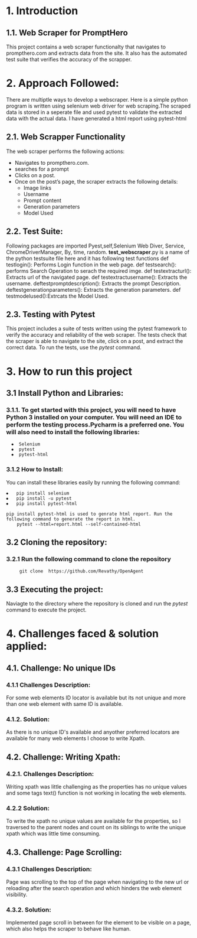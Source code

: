 # 1. Introduction
## 1.1. Web Scraper for PromptHero
This project contains a web scraper functionalty that navigates to prompthero.com and extracts data from the site. It also has the automated test suite that verifies the accuracy of the scrapper.  

# 2. Approach Followed:
There are multiptle ways to develop a webscraper. Here is a simple python program is written using selenium web driver for web scraping.The scraped data is stored in a seperate file and used pytest to validate the extracted data with the actual data. I have generated a html report using pytest-html

## 2.1. Web Scrapper Functionality
The web scraper performs the following actions:
- Navigates to prompthero.com.
- searches for a prompt
- Clicks on a post.
- Once on the post’s page, the scraper extracts the following details:
	- Image links
	- Username
	- Prompt content
	- Generation parameters
	- Model Used

## 2.2. Test Suite:  

Following packages are imported Pyest,self,Selenium Web Diver, Service, ChromeDriverManager, By, time, random.
**test_webscraper**.py is a name of the python testsuite file here and it has following test functions 
def testlogin(): Performs Login function in the web page. 
def testsearch(): performs Search Operation to serach the required imge. 
def testextracturl(): Extracts url of the navigated page. 
def testextractusername(): Extracts the username.
deftestpromptdescription(): Extracts the prompt Description.
deftestgenerationparameters(): Extracts the generation parameters. 
def testmodelused():Extrcats the Model Used.

## 2.3. Testing with Pytest
This project includes a suite of tests written using the pytest framework to verify the accuracy and reliability of the web scraper. The tests check that the scraper is able to navigate to the site, click on a post, and extract the correct data.
To run the tests, use the *pytest* command.

# 3. How to run this project
## 3.1 Install Python and Libraries:
### 3.1.1. To get started with this project, you will need to have Python 3 installed on your computer. You will need an IDE to perform the testing process.Pycharm is a preferred one. You will also need to install the following libraries:

  	  ⦁  Selenium  
	  ⦁  pytest  
	  ⦁  pytest-html       
                                                                                                                                                  
### 3.1.2 How to Install:
You can install these libraries easily by running the following command:  

	⦁	pip install selenium  
	⦁	pip install -u pytest  
	⦁	pip install pytest-html  
 
	pip install pytest-html is used to genrate html report. Run the following command to generate the report in html.      
 		pytest --html=report.html --self-contained-html

## 3.2 Cloning the repository:
  ### 3.2.1 Run the following command to clone the repository
         git clone  https://github.com/Revathy/OpenAgent

## 3.3 Executing the project:
Naviagte to the directory where the repository is cloned and run the *pytest* command to execute the project.

# 4. Challenges faced & solution applied:  

## 4.1. Challenge: No unique IDs
### 4.1.1 Challenges Description: 
For some web elements ID locator is available but its not unique and more than one web element with same ID is available.
### 4.1.2. Solution: 
As there is no unique ID's available and anyother preferred locators are available for many web elements I choose to write Xpath.

## 4.2. Challenge: Writing Xpath:
### 4.2.1. Challenges Description: 
Writing xpath was little challenging as the properties has no unique values and some tags text() function is not working in locating the web elements.
### 4.2.2 Solution: 
To write the xpath no unique values are available for the properties, so I traversed to the parent nodes and count on its siblings to write the unique xpath which was little time consuming.

## 4.3. Challenge: Page Scrolling:
### 4.3.1 Challenges Description: 
Page was scrolling to the top of the page when navigating to the new url or reloading after the search operation and which hinders the web element visibility.
### 4.3.2. Solution:
Implemented page scroll in between for the element to be visible on a page, which also helps the scraper to behave like human.


